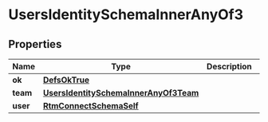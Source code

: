 
# UsersIdentitySchemaInnerAnyOf3

## Properties
Name | Type | Description | Notes
------------ | ------------- | ------------- | -------------
**ok** | [**DefsOkTrue**](DefsOkTrue.md) |  | 
**team** | [**UsersIdentitySchemaInnerAnyOf3Team**](UsersIdentitySchemaInnerAnyOf3Team.md) |  | 
**user** | [**RtmConnectSchemaSelf**](RtmConnectSchemaSelf.md) |  | 



